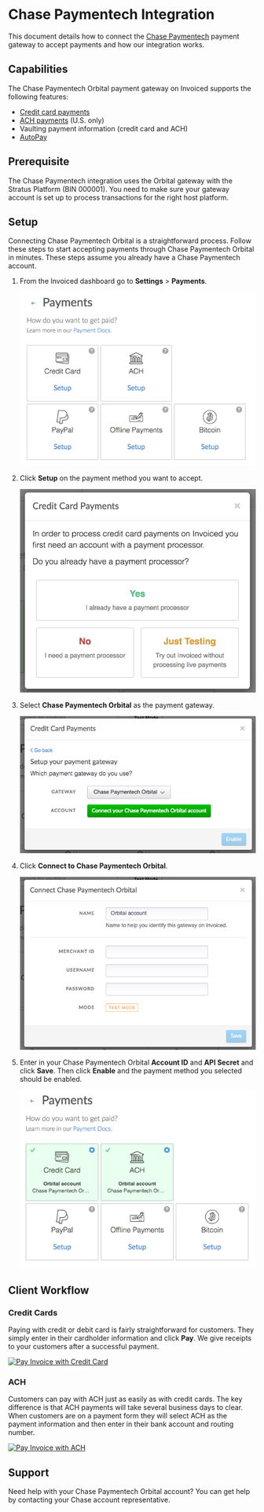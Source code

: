# Chase Paymentech Integration

This document details how to connect the [Chase Paymentech](https://www.chasepaymentech.com/) payment gateway to accept payments and how our integration works.

## Capabilities

The Chase Paymentech Orbital payment gateway on Invoiced supports the following features:

- [Credit card payments](/docs/payments/card)
- [ACH payments](/docs/payments/ach) (U.S. only)
- Vaulting payment information (credit card and ACH)
- [AutoPay](/docs/guides/autopay)

## Prerequisite

The Chase Paymentech integration uses the Orbital gateway with the Stratus Platform (BIN 000001). You need to make sure your gateway account is set up to process transactions for the right host platform.

## Setup

Connecting Chase Paymentech Orbital is a straightforward process. Follow these steps to start accepting payments through Chase Paymentech Orbital in minutes. These steps assume you already have a Chase Paymentech account.

1. From the Invoiced dashboard go to **Settings** > **Payments**.

   [![Payment Settings](../img/payment-settings.png)](../img/payment-settings.png)

2. Click **Setup** on the payment method you want to accept.

   [![Credit Card Payments Setup](../img/credit-card-payment-setup.png)](../img/credit-card-payment-setup.png)

3. Select **Chase Paymentech Orbital** as the payment gateway.

   [![Chase Paymentech Orbital Payments Setup](../img/chase-paymentech-setup.png)](../img/chase-paymentech-setup.png)

4. Click **Connect to Chase Paymentech Orbital**.

   [![Chase Paymentech Orbital Settings Page](../img/chase-paymentech-connect.png)](../img/chase-paymentech-connect.png)

5. Enter in your Chase Paymentech Orbital **Account ID** and **API Secret** and click **Save**. Then click **Enable** and the payment method you selected should be enabled.

   [![Chase Paymentech Orbital Payments Enabled](../img/chase-paymentech-enabled.png)](../img/chase-paymentech-enabled.png)

## Client Workflow

### Credit Cards

Paying with credit or debit card is fairly straightforward for customers. They simply enter in their cardholder information and click **Pay**. We give receipts to your customers after a successful payment.

[![Pay Invoice with Credit Card](/docs/img/pay-invoice-credit-card.png)](/docs/img/pay-invoice-credit-card.png)

### ACH

Customers can pay with ACH just as easily as with credit cards. The key difference is that ACH payments will take several business days to clear. When customers are on a payment form they will select ACH as the payment information and then enter in their bank account and routing number.

[![Pay Invoice with ACH](/docs/img/pay-invoice-ach.png)](/docs/img/pay-invoice-ach.png)

## Support

Need help with your Chase Paymentech Orbital account? You can get help by contacting your Chase account representative.